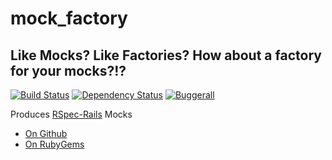# mock_factory

## Like Mocks? Like Factories? How about a factory for your mocks?!?

[![Build Status](https://secure.travis-ci.org/brundage/mock_factory.png)](http://travis-ci.org/brundage/mock_factory)
[![Dependency Status](https://gemnasium.com/brundage/mock_factory.png)](https://gemnasium.com/brundage/mock_factory)
[![Buggerall](https://buggerall.herokuapp.com/bug/mock_factory.png)](https://github.com/brundage/buggerall)


Produces [RSpec-Rails](https://github.com/rspec/rspec-rails/#readme) Mocks

* [On Github](https://github.com/brundage/mock_factory/)
* [On RubyGems](https://rubygems.org/gems/mock_factory)
